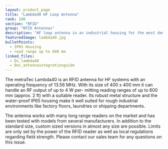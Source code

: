 ```yaml
---
layout: product_page
title: "Lambda40 HF Loop Antenna"
rank: 100
section: "RFID"
group: "RFID Antennas"
description: "HF loop antenna in an industrial housing for the most demanding applications and high read ranges."
featuredImage: lambda40.jpg
bulletPoints:
  - IP65 Housing
  - read range up to 600 mm
linked_files:
  - Ds_lambda40
  - Doc_antennaintegrationguide
---
```

The metraTec Lambda40 is an RFID antenna for HF systems with an operating frequency of 13.56 MHz. With its size of 400 x 400 mm it can handle an RF output of up to 4 W per- mitting reading ranges of up to 600 mm (approx. 2 ft) with a suitable reader. Its robust metal structure and the water-proof IP65 housing make it well suited for rough industrial environments like factory floors, laundries or shipping departments.

The antenna works with many long range readers on the market and has been tested with models from several manufacturers. In addition to the standard size, custom sized versions in almost any size are possible. Limits are only set by the power of the RFID reader as well as local regulations regarding field strength. Please contact our sales team for any questions on this issue.
